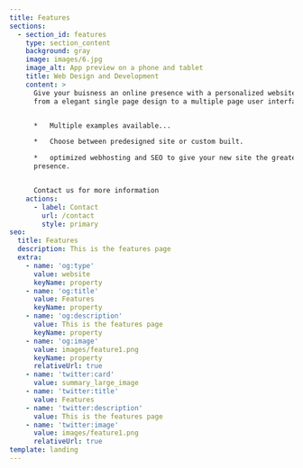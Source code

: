 ```yaml
---
title: Features
sections:
  - section_id: features
    type: section_content
    background: gray
    image: images/6.jpg
    image_alt: App preview on a phone and tablet
    title: Web Design and Development
    content: >
      Give your buisness an online presence with a personalized website. Choose
      from a elegant single page design to a multiple page user interface site.


      *   Multiple examples available...

      *   Choose between predesigned site or custom built.

      *   optimized webhosting and SEO to give your new site the greatest online
      presence.


      Contact us for more information
    actions:
      - label: Contact
        url: /contact
        style: primary
seo:
  title: Features
  description: This is the features page
  extra:
    - name: 'og:type'
      value: website
      keyName: property
    - name: 'og:title'
      value: Features
      keyName: property
    - name: 'og:description'
      value: This is the features page
      keyName: property
    - name: 'og:image'
      value: images/feature1.png
      keyName: property
      relativeUrl: true
    - name: 'twitter:card'
      value: summary_large_image
    - name: 'twitter:title'
      value: Features
    - name: 'twitter:description'
      value: This is the features page
    - name: 'twitter:image'
      value: images/feature1.png
      relativeUrl: true
template: landing
---
```

